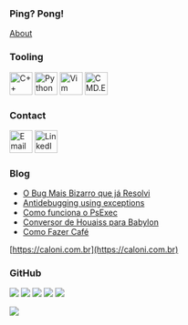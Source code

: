 ### Ping? Pong!

[About](https://caloni.com.br/about/)

### Tooling

<a href="https://cplusplus.com/" target="_blank"><img src="https://cdn.worldvectorlogo.com/logos/c.svg" alt="C++" width="40" height="40" /></a>
<a href="https://www.python.org/" target="_blank"><img src="https://www.vectorlogo.zone/logos/python/python-icon.svg" alt="Python" width="40" height="40" /></a>
<a href="https://www.vim.org/" target="_blank"><img src="https://www.vectorlogo.zone/logos/vim/vim-ar21.svg" alt="Vim" width="40" height="40" /></a>
<a href="https://learn.microsoft.com/en-us/windows-server/administration/windows-commands/cmd" target="_blank"><img src="https://www.vectorlogo.zone/logos/ansi/ansi-ar21.svg" alt="CMD.EXE" width="40" height="40" /></a>

### Contact

<a href="mailto:wanderleycaloni@gmail.com"><img src="https://www.vectorlogo.zone/logos/gmail/gmail-icon.svg" alt="Email" width="40" height="40" /></a>
<a href="https://www.linkedin.com/in/wanderleycaloni/" target="_blank"><img src="https://www.vectorlogo.zone/logos/linkedin/linkedin-icon.svg" alt="LinkedIn" width="40" height="40" /></a>

### Blog



<!-- BLOG:START -->
- [O Bug Mais Bizarro que já Resolvi](https://caloni.com.br/o-bug-mais-bizarro-que-ja-resolvi/)
- [Antidebugging using exceptions](https://caloni.com.br/antidebugging-using-exceptions-part-one/)
- [Como funciona o PsExec](https://caloni.com.br/como-funciona-o-psexec/)
- [Conversor de Houaiss para Babylon](https://caloni.com.br/conversor-de-houaiss-para-babylon-parte-1/)
- [Como Fazer Café](https://caloni.com.br/como-fazer-cafe/)
<!-- BLOG:END -->

[https://caloni.com.br](https://caloni.com.br)

### GitHub

![](https://github-profile-summary-cards.vercel.app/api/cards/profile-details?username=caloni&theme=github)
![](https://github-profile-summary-cards.vercel.app/api/cards/repos-per-language?username=caloni&theme=github)
![](https://github-profile-summary-cards.vercel.app/api/cards/most-commit-language?username=caloni&theme=github)
![](https://github-profile-summary-cards.vercel.app/api/cards/stats?username=caloni&theme=github)
![](https://github-profile-summary-cards.vercel.app/api/cards/productive-time?username=caloni&theme=github)

![](https://komarev.com/ghpvc/?username=caloni)
